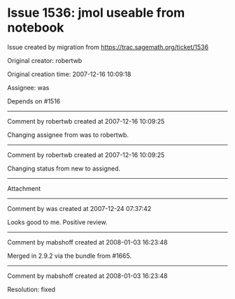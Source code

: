 # Issue 1536: jmol useable from notebook

Issue created by migration from https://trac.sagemath.org/ticket/1536

Original creator: robertwb

Original creation time: 2007-12-16 10:09:18

Assignee: was

Depends on #1516


---

Comment by robertwb created at 2007-12-16 10:09:25

Changing assignee from was to robertwb.


---

Comment by robertwb created at 2007-12-16 10:09:25

Changing status from new to assigned.


---

Attachment


---

Comment by was created at 2007-12-24 07:37:42

Looks good to me.  Positive review.


---

Comment by mabshoff created at 2008-01-03 16:23:48

Merged in 2.9.2 via the bundle from #1665.


---

Comment by mabshoff created at 2008-01-03 16:23:48

Resolution: fixed
